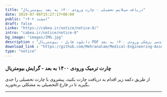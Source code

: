 ```yaml
---
title: "دریافت سیلابس تحصیلی - چارت ورودی ۱۴۰۰ به بعد بیومتریال"
date: 2019-07-06T15:27:17+06:00
public: "اسفند ۱۴۰۲"
draft: false
Linke: "https://cabea.ir/notice/notice-8/"
intro: "cabea.ir/notice/notice-8"
bg_image: "images/IMG.jpg"
description : "دانلود فایل - بیومتریال PDF سیلابس درسی مهندسی پزشکی ورودی ۱۴۰۰ به بعد - "
download_link : "https://github.com/Mehranalam/Medical-Engineering-Association/raw/main/static/%DA%86%D8%A7%D8%B1%D8%AA%20%D8%AA%D8%B1%D9%85%DB%8C%DA%A9%20%D8%A8%DB%8C%D9%88%D9%85%D8%AA%D8%B1%DB%8C%D8%A7%D9%84%201400.pdf"
type: "notice"
---
```


### چارت ترمیک ورودی ۱۴۰۰ به بعد - گرایش بیومتریال

از طریق دکمه زیر اقدام به دریافت چارت بکنید، پیشروی با چارت تحصیلی را جدی بگیرید تا در فارغ التحصیلی به مشکلی برنخورید.

----------------
